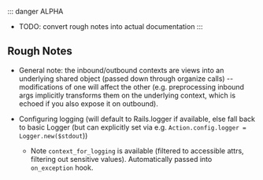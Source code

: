 ::: danger ALPHA
* TODO: convert rough notes into actual documentation
:::

## Rough Notes

* General note: the inbound/outbound contexts are views into an underlying shared object (passed down through organize calls) -- modifications of one will affect the other (e.g. preprocessing inbound args implicitly transforms them on the underlying context, which is echoed if you also expose it on outbound).

* Configuring logging (will default to Rails.logger if available, else fall back to basic Logger (but can explicitly set via e.g. `Action.config.logger = Logger.new($stdout`))

    * Note `context_for_logging` is available (filtered to accessible attrs, filtering out sensitive values). Automatically passed into `on_exception` hook.

